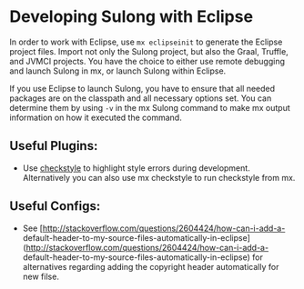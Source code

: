 # Developing Sulong with Eclipse

In order to work with Eclipse, use `mx eclipseinit` to generate the
Eclipse project files. Import not only the Sulong project, but also the
Graal, Truffle, and JVMCI projects. You have the choice to either use
remote debugging and launch Sulong in mx, or launch Sulong within
Eclipse.

If you use Eclipse to launch Sulong, you have to ensure that all needed
packages are on the classpath and all necessary options set. You can
determine them by using `-v` in the mx Sulong command to make mx
output information on how it executed the command.

## Useful Plugins:

* Use [checkstyle](http://checkstyle.sourceforge.net/) to highlight
style errors during development. Alternatively you can also use
mx checkstyle to run checkstyle from mx.

## Useful Configs:

* See
[http://stackoverflow.com/questions/2604424/how-can-i-add-a-
    default-header-to-my-source-files-automatically-in-eclipse](http://stackoverflow.com/questions/2604424/how-can-i-add-a-
    default-header-to-my-source-files-automatically-in-eclipse)
for alternatives regarding adding the copyright header automatically
for new filse.
